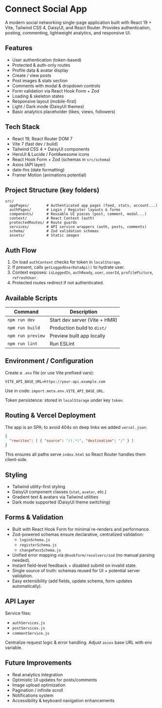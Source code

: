# Connect Social App

A modern social networking single-page application built with React 19 + Vite, Tailwind CSS 4, DaisyUI, and React Router. Provides authentication, posting, commenting, lightweight analytics, and responsive UI.

## Features
- User authentication (token-based)
- Protected & auth-only routes
- Profile data & avatar display
- Create / view posts
- Post images & stats section
- Comments with modal & dropdown controls
- Form validation via React Hook Form + Zod
- Loading & skeleton states
- Responsive layout (mobile-first)
- Light / Dark mode (DaisyUI themes)
- Basic analytics placeholder (likes, views, followers)

## Tech Stack
- React 19, React Router DOM 7
- Vite 7 (fast dev / build)
- Tailwind CSS 4 + DaisyUI components
- HeroUI & Lucide / FontAwesome icons
- React Hook Form + Zod (schemas in `src/schema`)
- Axios (API layer)
- date-fns (date formatting)
- Framer Motion (animations potential)

## Project Structure (key folders)
```
src/
  appPages/        # Authenticated app pages (feed, stats, account...)
  authPages/       # Login / Register layouts & forms
  components/      # Reusable UI pieces (post, comment, modal...)
  context/         # React Context (auth)
  protectedRoutes/ # Route guards
  services/        # API service wrappers (auth, posts, comments)
  schema/          # Zod validation schemas
  assets/          # Static images
```

## Auth Flow
1. On load `authContext` checks for token in `localStorage`.
2. If present, calls `getLoggedUserDataApi()` to hydrate user.
3. Context exposes: `isLoggedIn`, `authReady`, `user`, `userId`, `profilePicture`, `refreshUser`.
4. Protected routes redirect if not authenticated.

## Available Scripts
| Command | Description |
|---------|-------------|
| `npm run dev` | Start dev server (Vite + HMR) |
| `npm run build` | Production build to `dist/` |
| `npm run preview` | Preview built app locally |
| `npm run lint` | Run ESLint |

## Environment / Configuration
Create a `.env` file (or use Vite prefixed vars):
```
VITE_API_BASE_URL=https://your-api.example.com
```
Use in code: `import.meta.env.VITE_API_BASE_URL`.

Token persistence: stored in `localStorage` under key `token`.

## Routing & Vercel Deployment
The app is an SPA; to avoid 404s on deep links we added `vercel.json`:
```json
{
  "rewrites": [ { "source": "/(.*)", "destination": "/" } ]
}
```
This ensures all paths serve `index.html` so React Router handles them client-side.

## Styling
- Tailwind utility-first styling
- DaisyUI component classes (`stat`, `avatar`, etc.)
- Gradient text & avatars via Tailwind utilities
- Dark mode supported (DaisyUI theme switching)

## Forms & Validation 
- Built with React Hook Form for minimal re-renders and performance.
- Zod-powered schemas ensure declarative, centralized validation:
  - `loginSchema.js`
  - `registerSchema.js`
  - `changePassSchema.js`
- Unified error mapping via `@hookform/resolvers/zod` (no manual parsing needed).
- Instant field-level feedback + disabled submit on invalid state.
- Single source of truth: schemas reused for UI + potential server validation.
- Easy extensibility (add fields, update schema, form updates automatically).

## API Layer
Service files:
- `authServices.js`
- `postServices.js`
- `commentService.js`

Centralize request logic & error handling. Adjust `axios` base URL with env variable.

## Future Improvements
- Real analytics integration
- Optimistic UI updates for posts/comments
- Image upload optimization
- Pagination / infinite scroll
- Notifications system
- Accessibility & keyboard navigation enhancements


